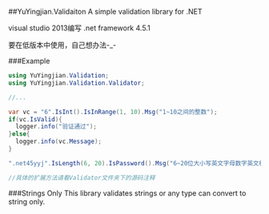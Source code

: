##YuYingjian.Validaiton
A simple validation library for .NET

visual studio 2013编写 .net framework 4.5.1

要在低版本中使用，自己想办法-_-

###Example
```cs
using YuYingjian.Validation;
using YuYingjian.Validation.Validator;

//...

var vc = "6".IsInt().IsInRange(1, 10).Msg("1~10之间的整数");
if(vc.IsValid){
  logger.info("验证通过");
}else{
  logger.info(vc.Message);
}

".net45yyj".IsLength(6, 20).IsPassword().Msg("6~20位大小写英文字母数字英文标点符号");

//具体的扩展方法请看Validator文件夹下的源码注释
```

###Strings Only
This library validates strings or any type can convert to string only.